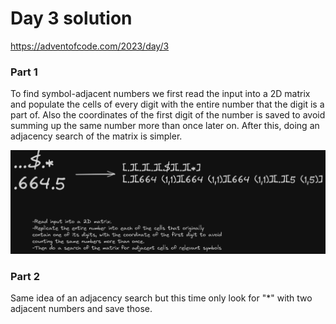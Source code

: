 # Day 3 solution

https://adventofcode.com/2023/day/3

### Part 1

To find symbol-adjacent numbers we first read the input into a 2D matrix and populate the cells of every digit with the entire number that the digit is a part of. Also the coordinates of the first digit of the number is saved to avoid summing up the same number more than once later on. After this, doing an adjacency search of the matrix is simpler.

![day3](day3.png)

### Part 2

Same idea of an adjacency search but this time only look for "*" with two adjacent numbers and save those.

